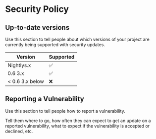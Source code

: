 # Security Policy

## Up-to-date versions

Use this section to tell people about which versions of your project are
currently being supported with security updates.

| Version | Supported          |
| ------- | ------------------ |
|   Nightlys.x   | :white_check_mark: |
| 0.6 3.x   | :white_check_mark: |
| < 0.6 3.x below   | :x:                |

## Reporting a Vulnerability

Use this section to tell people how to report a vulnerability.

Tell them where to go, how often they can expect to get an update on a
reported vulnerability, what to expect if the vulnerability is accepted or
declined, etc.
